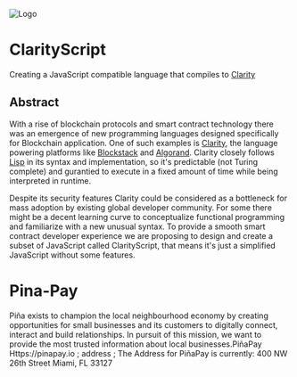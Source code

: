 
![Logo](https://avatars0.githubusercontent.com/u/67481887?s=200&v=4)
# ClarityScript
Creating a JavaScript compatible language that compiles to [Clarity](https://clarity-lang.org/)

## Abstract
With a rise of blockchain protocols and smart contract technology there was an emergence of new programming languages designed specifically for Blockchain application. One of such examples is [Clarity](https://clarity-lang.org/), the language powering platforms like [Blockstack](https://blockstack.org/) and [Algorand](https://www.algorand.com/). Clarity closely follows [Lisp](https://lisp-lang.org/) in its syntax and implementation, so it's predictable (not Turing complete) and gurantied to execute in a fixed amount of time while being interpreted in runtime.

Despite its security features Clarity could be considered as a bottleneck for mass adoption by existing global developer community. For some there might be a decent learning curve to conceptualize functional programming and familiarize with a new unusual syntax. To provide a smooth smart contract developer experience we are proposing to design and create a subset of JavaScript called ClarityScript, that means it's just a simplified JavaScript without some features.


# Pina-Pay
Piña exists to champion the local neighbourhood economy by creating opportunities for small businesses and its customers to digitally connect, interact and build relationships.   In pursuit of this mission, we want to provide the most trusted information about local businesses.PiñaPay Https://pinapay.io ; address ;
The Address for PiñaPay is currently:
400 NW 26th Street
Miami, FL 33127
